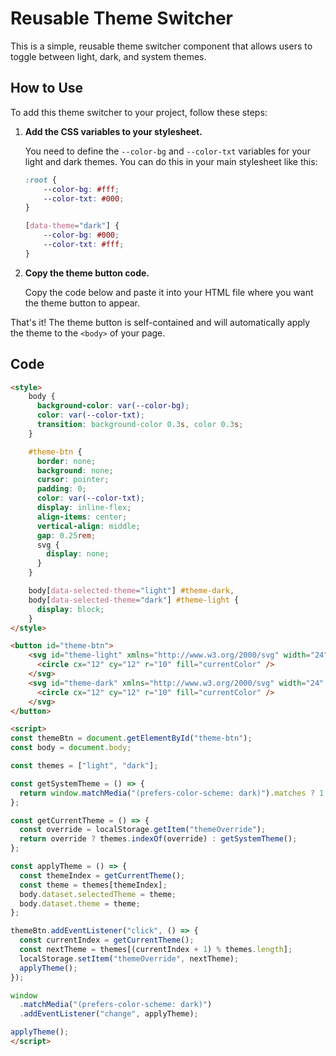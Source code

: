 # Reusable Theme Switcher

This is a simple, reusable theme switcher component that allows users to toggle between light, dark, and system themes.

## How to Use

To add this theme switcher to your project, follow these steps:

1.  **Add the CSS variables to your stylesheet.**

    You need to define the `--color-bg` and `--color-txt` variables for your light and dark themes. You can do this in your main stylesheet like this:

    ```css
    :root {
        --color-bg: #fff;
        --color-txt: #000;
    }

    [data-theme="dark"] {
        --color-bg: #000;
        --color-txt: #fff;
    }
    ```

2.  **Copy the theme button code.**

    Copy the code below and paste it into your HTML file where you want the theme button to appear.

That's it! The theme button is self-contained and will automatically apply the theme to the `<body>` of your page.

## Code

```html
<style>
    body {
      background-color: var(--color-bg);
      color: var(--color-txt);
      transition: background-color 0.3s, color 0.3s;
    }

    #theme-btn {
      border: none;
      background: none;
      cursor: pointer;
      padding: 0;
      color: var(--color-txt);
      display: inline-flex;
      align-items: center;
      vertical-align: middle;
      gap: 0.25rem;
      svg {
        display: none;
      }
    }

    body[data-selected-theme="light"] #theme-dark,
    body[data-selected-theme="dark"] #theme-light {
      display: block;
    }
</style>

<button id="theme-btn">
    <svg id="theme-light" xmlns="http://www.w3.org/2000/svg" width="24" height="24" viewBox="0 0 24 24">
      <circle cx="12" cy="12" r="10" fill="currentColor" />
    </svg>
    <svg id="theme-dark" xmlns="http://www.w3.org/2000/svg" width="24" height="24" viewBox="0 0 24 24">
      <circle cx="12" cy="12" r="10" fill="currentColor" />
    </svg>
</button>

<script>
const themeBtn = document.getElementById("theme-btn");
const body = document.body;

const themes = ["light", "dark"];

const getSystemTheme = () => {
  return window.matchMedia("(prefers-color-scheme: dark)").matches ? 1 : 0;
};

const getCurrentTheme = () => {
  const override = localStorage.getItem("themeOverride");
  return override ? themes.indexOf(override) : getSystemTheme();
};

const applyTheme = () => {
  const themeIndex = getCurrentTheme();
  const theme = themes[themeIndex];
  body.dataset.selectedTheme = theme;
  body.dataset.theme = theme;
};

themeBtn.addEventListener("click", () => {
  const currentIndex = getCurrentTheme();
  const nextTheme = themes[(currentIndex + 1) % themes.length];
  localStorage.setItem("themeOverride", nextTheme);
  applyTheme();
});

window
  .matchMedia("(prefers-color-scheme: dark)")
  .addEventListener("change", applyTheme);

applyTheme();
</script>
```
